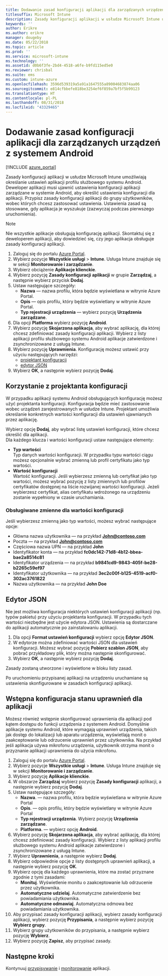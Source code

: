 ```yaml
---
title: Dodawanie zasad konfiguracji aplikacji dla zarządzanych urządzeń z systemem Android
titlesuffix: Microsoft Intune
description: Zasady konfiguracji aplikacji w usłudze Microsoft Intune umożliwiają określanie ustawień podczas uruchamiania aplikacji profilu służbowego systemu Android przez użytkowników.
keywords: ''
author: Erikre
ms.author: erikre
manager: dougeby
ms.date: 05/22/2018
ms.topic: article
ms.prod: ''
ms.service: microsoft-intune
ms.technology: ''
ms.assetid: d0b6f3fe-2bd4-4518-a6fe-b9fd115ed5e0
ms.reviewer: chrisbal
ms.suite: ems
ms.custom: intune-azure
ms.openlocfilehash: 3596d539319a5a91a1647555a89004683874aa06
ms.sourcegitcommit: e814cfbbefe818be3254ef6f859a7bf5f5b99123
ms.translationtype: HT
ms.contentlocale: pl-PL
ms.lasthandoff: 08/31/2018
ms.locfileid: "43329465"
---
```

# <a name="add-app-configuration-policies-for-managed-android-devices"></a>Dodawanie zasad konfiguracji aplikacji dla zarządzanych urządzeń z systemem Android

[!INCLUDE [azure_portal](./includes/azure_portal.md)]

Zasady konfiguracji aplikacji w usłudze Microsoft Intune umożliwiają określanie ustawień aplikacji profilu służbowego systemu Android. Deweloper aplikacji musi ujawnić ustawienia konfiguracji aplikacji zarządzane w systemie Android, aby określić ustawienia konfiguracji dla aplikacji. Przypisz zasady konfiguracji aplikacji do grupy użytkowników, wobec których chcesz zastosować ustawienia.  Ustawienia zasad są stosowane, gdy aplikacja je wyszukuje (zazwyczaj podczas pierwszego uruchomienia).

> [!Note]  
> Nie wszystkie aplikacje obsługują konfigurację aplikacji. Skontaktuj się z deweloperem aplikacji, aby dowiedzieć się, czy jego aplikacja obsługuje zasady konfiguracji aplikacji.

1. Zaloguj się do portalu [Azure Portal](https://portal.azure.com).
2. Wybierz pozycje **Wszystkie usługi** > **Intune**. Usługa Intune znajduje się w sekcji **Monitorowanie i zarządzanie**.
3. Wybierz obciążenie **Aplikacje klienckie**.
4. Wybierz pozycję **Zasady konfiguracji aplikacji** w grupie **Zarządzaj**, a następnie wybierz przycisk **Dodaj**.
5. Ustaw następujące szczegóły:
    - **Nazwa** — nazwa profilu, która będzie wyświetlana w witrynie Azure Portal.
    - **Opis** — opis profilu, który będzie wyświetlany w witrynie Azure Portal.
    - **Typ rejestracji urządzenia** — wybierz pozycję **Urządzenia zarządzane**.
6. Dla opcji **Platforma** wybierz pozycję **Android**.
7. Wybierz pozycję **Skojarzona aplikacja**, aby wybrać aplikację, dla której chcesz zdefiniować zasady konfiguracji aplikacji. Wybierz z listy aplikacji profilu służbowego systemu Android aplikacje zatwierdzone i zsynchronizowane z usługą Intune.
8. Wybierz pozycję **Uprawnienia**. Konfigurację możesz ustawić przy użyciu następujących narzędzi:
    - [projektant konfiguracji](#Use-the-configuration-designer)
    - [edytor JSON](#Enter-the-JSON-editor)
9. Wybierz **OK**, a następnie wybierz pozycję **Dodaj**.

## <a name="use-the-configuration-designer"></a>Korzystanie z projektanta konfiguracji

W przypadku aplikacji systemu Android obsługujących konfigurację możesz użyć projektanta konfiguracji. Konfiguracja będzie mieć zastosowanie wobec urządzeń zarejestrowanych w usłudze Intune. Projektant umożliwia określanie konkretnych wartości konfiguracji dla ustawień ujawnianych przez aplikację.

Wybierz opcję **Dodaj**, aby wybrać listę ustawień konfiguracji, które chcesz określić dla aplikacji.  
Dla każdego klucza i wartości konfiguracji ustaw następujące elementy:

  - **Typ wartości**  
    Typ danych wartości konfiguracji. W przypadku typu wartości ciągu możesz opcjonalnie wybrać zmienną lub profil certyfikatu jako typ wartości.
  - **Wartość konfiguracji**  
    Wartość konfiguracji. Jeśli wybierzesz zmienną lub certyfikat jako typ wartości, możesz wybrać pozycję z listy zmiennych lub profilów certyfikatów dostępnej na liście rozwijanej wartości konfiguracji.  Jeżeli wybierzesz certyfikat, alias certyfikatu wdrożonego na urządzeniu zostanie wypełniony w czasie uruchamiania.
    
### <a name="supported-variables-for-configuration-values"></a>Obsługiwane zmienne dla wartości konfiguracji

Jeśli wybierzesz zmienną jako typ wartości, możesz wybrać następujące opcje:
- Główna nazwa użytkownika — na przykład **John@contoso.com**
- Poczta — na przykład **John@contoso.com**
- Częściowa nazwa UPN — na przykład **John**
- Identyfikator konta — na przykład **fc0dc142-71d8-4b12-bbea-bae2a8514c81**
- Identyfikator urządzenia — na przykład **b9841cd9-9843-405f-be28-b2265c59ef97**
- Identyfikator użytkownika — na przykład **3ec2c00f-b125-4519-acf0-302ac3761822**
- Nazwa użytkownika — na przykład **John Doe**


## <a name="enter-the-json-editor"></a>Edytor JSON

Nie jest możliwa konfiguracja niektórych ustawień konfiguracji aplikacji (np. typów pakietu) przy użyciu projektanta konfiguracji. W przypadku tych wartości niezbędne jest użycie edytora JSON. Ustawienia są dostarczane do aplikacji automatycznie po zainstalowaniu aplikacji.

1. Dla opcji **Format ustawień konfiguracji** wybierz opcję **Edytor JSON**.
2. W edytorze można zdefiniować wartości JSON dla ustawień konfiguracji. Możesz wybrać pozycję **Pobierz szablon JSON**, aby pobrać przykładowy plik, który można następnie skonfigurować.
3. Wybierz **OK**, a następnie wybierz pozycję **Dodaj**.

Zasady zostaną utworzone i wyświetlone w bloku listy zasad.

Po uruchomieniu przypisanej aplikacji na urządzeniu uruchamiane są ustawienia skonfigurowane w zasadach konfiguracji aplikacji.

## <a name="preconfigure-the-permissions-grant-state-for-apps"></a>Wstępna konfiguracja stanu uprawnień dla aplikacji

Możesz również wstępnie skonfigurować uprawnienia dla aplikacji pod kątem dostępu do funkcji urządzenia z systemem Android. Domyślnie aplikacje systemu Android, które wymagają uprawnień urządzenia, takich jak dostęp do lokalizacji lub aparatu urządzenia, wyświetlają monit o zaakceptowanie lub odrzucenie uprawnień przez użytkownika. Na przykład jeśli aplikacja używa mikrofonu urządzenia, użytkownik otrzyma monit o przyznanie aplikacji uprawnienia do użycia mikrofonu.

1. Zaloguj się do portalu [Azure Portal](https://portal.azure.com).
2. Wybierz pozycje **Wszystkie usługi** > **Intune**. Usługa Intune znajduje się w sekcji **Monitorowanie i zarządzanie**.
3. Wybierz pozycję **Aplikacje klienckie**.
3. W obszarze **Zarządzaj** wybierz pozycję **Zasady konfiguracji** aplikacji, a następnie wybierz pozycję **Dodaj**.
4. Ustaw następujące szczegóły:
    - **Nazwa**. — nazwa profilu, która będzie wyświetlana w witrynie Azure Portal
    - **Opis**. — opis profilu, który będzie wyświetlany w witrynie Azure Portal
    - **Typ rejestracji urządzenia**. Wybierz pozycję **Urządzenia zarządzane**.
    - **Platforma**. — wybierz opcję **Android**.
5. Wybierz pozycję **Skojarzona aplikacja**, aby wybrać aplikację, dla której chcesz zdefiniować zasady konfiguracji. Wybierz z listy aplikacji profilu służbowego systemu Android aplikacje zatwierdzone i zsynchronizowane z usługą Intune.
6. Wybierz **Uprawnienia**, a następnie wybierz **Dodaj**.
7. Wybierz odpowiednie opcje z listy dostępnych uprawnień aplikacji, a następnie wybierz pozycję **OK**.
8. Wybierz opcję dla każdego uprawnienia, które ma zostać przyznane zgodnie z tymi zasadami:
    - **Monituj**. Wyświetlenie monitu o zaakceptowanie lub odrzucenie przez użytkownika.
    - **Automatyczne udzielaj**. Automatyczne zatwierdzenie bez powiadamiania użytkownika.
    - **Automatyczne odmawiaj**. Automatyczna odmowa bez powiadamiania użytkownika.
9. Aby przypisać zasady konfiguracji aplikacji, wybierz zasady konfiguracji aplikacji, wybierz pozycję **Przypisania**, a następnie wybierz pozycję **Wybierz grupy**.
10. Wybierz grupy użytkowników do przypisania, a następnie wybierz pozycję **Wybierz**.
11. Wybierz pozycję **Zapisz**, aby przypisać zasady.

## <a name="next-steps"></a>Następne kroki

Kontynuuj [przypisywanie](apps-deploy.md) i [monitorowanie](apps-monitor.md) aplikacji.

